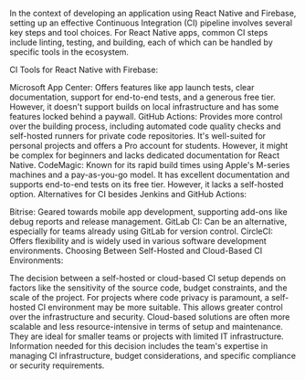 In the context of developing an application using React Native and Firebase, setting up an effective Continuous Integration (CI) pipeline involves several key steps and tool choices. For React Native apps, common CI steps include linting, testing, and building, each of which can be handled by specific tools in the ecosystem.

CI Tools for React Native with Firebase:

Microsoft App Center: Offers features like app launch tests, clear documentation, support for end-to-end tests, and a generous free tier. However, it doesn't support builds on local infrastructure and has some features locked behind a paywall​​.
GitHub Actions: Provides more control over the building process, including automated code quality checks and self-hosted runners for private code repositories. It's well-suited for personal projects and offers a Pro account for students. However, it might be complex for beginners and lacks dedicated documentation for React Native​​.
CodeMagic: Known for its rapid build times using Apple's M-series machines and a pay-as-you-go model. It has excellent documentation and supports end-to-end tests on its free tier. However, it lacks a self-hosted option​​.
Alternatives for CI besides Jenkins and GitHub Actions:

Bitrise: Geared towards mobile app development, supporting add-ons like debug reports and release management​​.
GitLab CI: Can be an alternative, especially for teams already using GitLab for version control.
CircleCI: Offers flexibility and is widely used in various software development environments.
Choosing Between Self-Hosted and Cloud-Based CI Environments:

The decision between a self-hosted or cloud-based CI setup depends on factors like the sensitivity of the source code, budget constraints, and the scale of the project.
For projects where code privacy is paramount, a self-hosted CI environment may be more suitable. This allows greater control over the infrastructure and security.
Cloud-based solutions are often more scalable and less resource-intensive in terms of setup and maintenance. They are ideal for smaller teams or projects with limited IT infrastructure.
Information needed for this decision includes the team's expertise in managing CI infrastructure, budget considerations, and specific compliance or security requirements.
